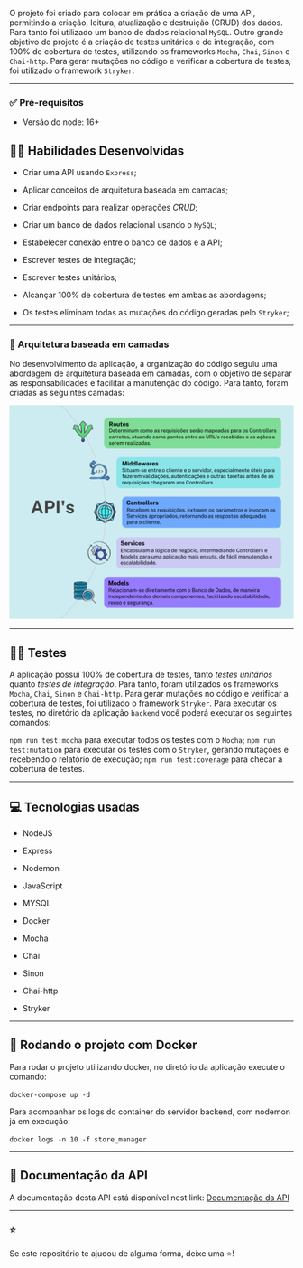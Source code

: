 O projeto foi criado para colocar em prática a criação de uma API, permitindo a criação, leitura, atualização e destruição (CRUD) dos dados. Para tanto foi utilizado um banco de dados relacional `MySQL`. Outro grande objetivo do projeto é a criação de testes unitários e de integração, com 100% de cobertura de testes, utilizando os frameworks `Mocha`, `Chai`, `Sinon` e `Chai-http`. Para gerar mutações no código e verificar a cobertura de testes, foi utilizado o framework `Stryker`.

___

### ✅ Pré-requisitos

* Versão do node: 16+

## 🧑‍💻 Habilidades Desenvolvidas

  * Criar uma API usando `Express`;

  * Aplicar conceitos de arquitetura baseada em camadas;

  * Criar endpoints para realizar operações _CRUD_;

  * Criar um banco de dados relacional usando o `MySQL`;

  * Estabelecer conexão entre o banco de dados e a API;

  * Escrever testes de integração;

  * Escrever testes unitários;

  * Alcançar 100% de cobertura de testes em ambas as abordagens;

  * Os testes eliminam todas as mutações do código geradas pelo `Stryker`;

___
### 📐 Arquitetura baseada em camadas

No desenvolvimento da aplicação, a organização do código seguiu uma abordagem de arquitetura baseada em camadas, com o objetivo de separar as responsabilidades e facilitar a manutenção do código.
Para tanto, foram criadas as seguintes camadas:

![Fluxograma de Arquitetura](./backend/assets/fluxograma-arquitetura.png)

---
## 🧑‍🔬 Testes

A aplicação possui 100% de cobertura de testes, tanto *testes unitários* quanto *testes de integração*. Para tanto, foram utilizados os frameworks `Mocha`, `Chai`, `Sinon` e `Chai-http`. Para gerar mutações no código e verificar a cobertura de testes, foi utilizado o framework `Stryker`.
Para executar os testes, no diretório da aplicação `backend` você poderá executar os seguintes comandos:

`npm run test:mocha` para executar todos os testes com o `Mocha`;
`npm run test:mutation` para executar os testes com o `Stryker`, gerando mutações e recebendo o relatório de execução;
`npm run test:coverage` para checar a cobertura de testes.

___
## 💻 Tecnologias usadas

  * NodeJS

  * Express

  * Nodemon

  * JavaScript

  * MYSQL

  * Docker

  * Mocha

  * Chai

  * Sinon

  * Chai-http

  * Stryker

___

## 🐋 Rodando o projeto com Docker
Para rodar o projeto utilizando docker, no diretório da aplicação execute o comando:

`docker-compose up -d`

Para acompanhar os logs do container do servidor backend, com nodemon já em execução:

`docker logs -n 10 -f store_manager`

___

## 📝 Documentação da API

A documentação desta API está disponível nest link: [Documentação da API](https://documenter.getpostman.com/view/29177531/2s9Y5R3SWC)

___

### ⭐️

Se este repositório te ajudou de alguma forma, deixe uma ⭐️!
